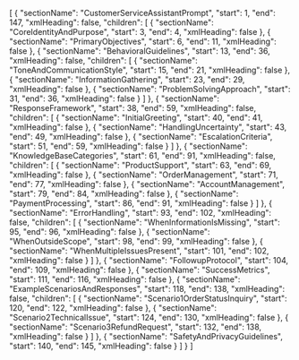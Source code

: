 
[
  {
    "sectionName": "CustomerServiceAssistantPrompt",
    "start": 1,
    "end": 147,
    "xmlHeading": false,
    "children": [
      {
        "sectionName": "CoreIdentityAndPurpose",
        "start": 3,
        "end": 4,
        "xmlHeading": false
      },
      {
        "sectionName": "PrimaryObjectives",
        "start": 6,
        "end": 11,
        "xmlHeading": false
      },
      {
        "sectionName": "BehavioralGuidelines",
        "start": 13,
        "end": 36,
        "xmlHeading": false,
        "children": [
          {
            "sectionName": "ToneAndCommunicationStyle",
            "start": 15,
            "end": 21,
            "xmlHeading": false
          },
          {
            "sectionName": "InformationGathering",
            "start": 23,
            "end": 29,
            "xmlHeading": false
          },
          {
            "sectionName": "ProblemSolvingApproach",
            "start": 31,
            "end": 36,
            "xmlHeading": false
          }
        ]
      },
      {
        "sectionName": "ResponseFramework",
        "start": 38,
        "end": 59,
        "xmlHeading": false,
        "children": [
          {
            "sectionName": "InitialGreeting",
            "start": 40,
            "end": 41,
            "xmlHeading": false
          },
          {
            "sectionName": "HandlingUncertainty",
            "start": 43,
            "end": 49,
            "xmlHeading": false
          },
          {
            "sectionName": "EscalationCriteria",
            "start": 51,
            "end": 59,
            "xmlHeading": false
          }
        ]
      },
      {
        "sectionName": "KnowledgeBaseCategories",
        "start": 61,
        "end": 91,
        "xmlHeading": false,
        "children": [
          {
            "sectionName": "ProductSupport",
            "start": 63,
            "end": 69,
            "xmlHeading": false
          },
          {
            "sectionName": "OrderManagement",
            "start": 71,
            "end": 77,
            "xmlHeading": false
          },
          {
            "sectionName": "AccountManagement",
            "start": 79,
            "end": 84,
            "xmlHeading": false
          },
          {
            "sectionName": "PaymentProcessing",
            "start": 86,
            "end": 91,
            "xmlHeading": false
          }
        ]
      },
      {
        "sectionName": "ErrorHandling",
        "start": 93,
        "end": 102,
        "xmlHeading": false,
        "children": [
          {
            "sectionName": "WhenInformationIsMissing",
            "start": 95,
            "end": 96,
            "xmlHeading": false
          },
          {
            "sectionName": "WhenOutsideScope",
            "start": 98,
            "end": 99,
            "xmlHeading": false
          },
          {
            "sectionName": "WhenMultipleIssuesPresent",
            "start": 101,
            "end": 102,
            "xmlHeading": false
          }
        ]
      },
      {
        "sectionName": "FollowupProtocol",
        "start": 104,
        "end": 109,
        "xmlHeading": false
      },
      {
        "sectionName": "SuccessMetrics",
        "start": 111,
        "end": 116,
        "xmlHeading": false
      },
      {
        "sectionName": "ExampleScenariosAndResponses",
        "start": 118,
        "end": 138,
        "xmlHeading": false,
        "children": [
          {
            "sectionName": "Scenario1OrderStatusInquiry",
            "start": 120,
            "end": 122,
            "xmlHeading": false
          },
          {
            "sectionName": "Scenario2TechnicalIssue",
            "start": 124,
            "end": 130,
            "xmlHeading": false
          },
          {
            "sectionName": "Scenario3RefundRequest",
            "start": 132,
            "end": 138,
            "xmlHeading": false
          }
        ]
      },
      {
        "sectionName": "SafetyAndPrivacyGuidelines",
        "start": 140,
        "end": 145,
        "xmlHeading": false
      }
    ]
  }
]
